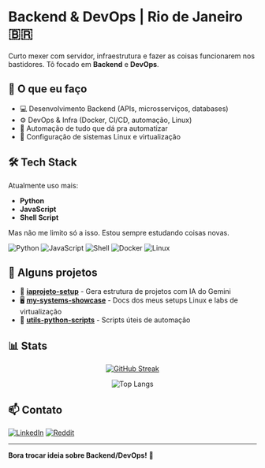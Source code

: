 # **Backend & DevOps** | Rio de Janeiro 🇧🇷

Curto mexer com servidor, infraestrutura e fazer as coisas funcionarem nos bastidores. Tô focado em **Backend** e **DevOps**.

## 🎯 O que eu faço

- 💻 Desenvolvimento Backend (APIs, microsserviços, databases)
- ⚙️ DevOps & Infra (Docker, CI/CD, automação, Linux)
- 🔧 Automação de tudo que dá pra automatizar
- 🐧 Configuração de sistemas Linux e virtualização

## 🛠️ Tech Stack

Atualmente uso mais:
- **Python**
- **JavaScript**
- **Shell Script**

Mas não me limito só a isso. Estou sempre estudando coisas novas.


![Python](https://img.shields.io/badge/Python-3776AB?style=flat-square&logo=python&logoColor=white)
![JavaScript](https://img.shields.io/badge/JavaScript-F7DF1E?style=flat-square&logo=javascript&logoColor=black)
![Shell](https://img.shields.io/badge/Shell-121011?style=flat-square&logo=gnu-bash&logoColor=white)
![Docker](https://img.shields.io/badge/Docker-2496ED?style=flat-square&logo=docker&logoColor=white)
![Linux](https://img.shields.io/badge/Linux-FCC624?style=flat-square&logo=linux&logoColor=black)

## 📂 Alguns projetos

- 🤖 **[iaprojeto-setup](https://github.com/montezuma-p/iaprojeto-setup)** - Gera estrutura de projetos com IA do Gemini
- 🖥️ **[my-systems-showcase](https://github.com/montezuma-p/my-systems-showcase)** - Docs dos meus setups Linux e labs de virtualização
- 🔧 **[utils-python-scripts](https://github.com/montezuma-p/utils-python-scripts)** - Scripts úteis de automação

## 📊 Stats

<div align="center">
  
[![GitHub Streak](https://streak-stats.demolab.com/?user=montezuma-p&theme=dark&hide_border=true)](https://git.io/streak-stats)

![Top Langs](https://github-readme-stats.vercel.app/api/top-langs/?username=montezuma-p&layout=compact&theme=dark&hide_border=true)

</div>

## 📫 Contato

[![LinkedIn](https://img.shields.io/badge/-LinkedIn-0077B5?style=flat-square&logo=linkedin&logoColor=white)](https://www.linkedin.com/in/montezuma-p/)
[![Reddit](https://img.shields.io/badge/-Reddit-FF4500?style=flat-square&logo=reddit&logoColor=white)](https://www.reddit.com/u/montezuma-p/s/J0TNbbzZaC)

---

**Bora trocar ideia sobre Backend/DevOps!** 🚀
